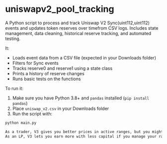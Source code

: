 # uniswapv2_pool_tracking
A Python script to process and track Uniswap V2 Sync(uint112,uint112) events and updates token reserves over timefrom CSV logs. Includes state management, data cleaning, historical reserve tracking, and automated testing.

It:
- Loads event data from a CSV file (expected in your Downloads folder)
- Filters for Sync events
- Tracks reserve0 and reserve1 using a state class
- Prints a history of reserve changes
- Runs basic tests on the functions

To run it:
1. Make sure you have Python 3.8+ and `pandas` installed (`pip install pandas`)
2. Place `uniswap_v2.csv` in your Downloads folder
3. Run the script with:

```bash
python main.py

As a trader, V3 gives you better prices in active ranges, but you might hit a liquidity wall outside ranges (i.e. spread increases "dries")
As an LP, V3 lets you earn more with less capital if you manage your ranges well.

